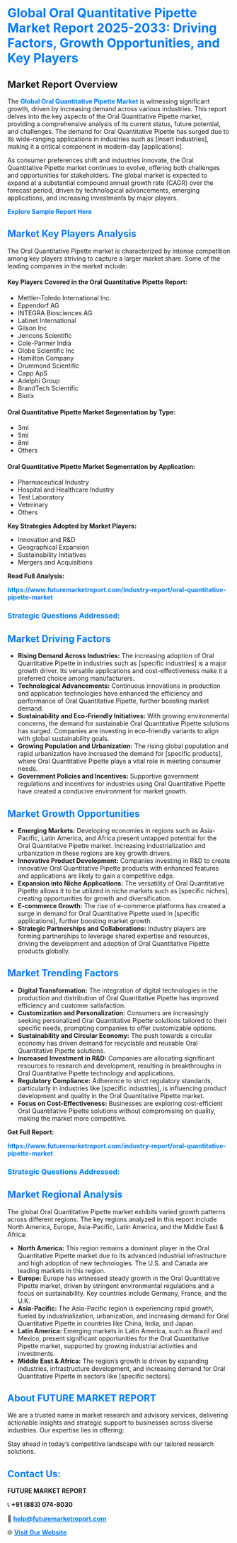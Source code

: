 <h1 style="color: #007BFF;">Global Oral Quantitative Pipette Market Report 2025-2033: Driving Factors, Growth Opportunities, and Key Players</h1>

<section id="overview">
<h2>Market Report Overview</h2>
<p>The <a href="https://www.futuremarketreport.com/industry-report/oral-quantitative-pipette-market" style="color: #007BFF; text-decoration: none;"><strong>Global Oral Quantitative Pipette Market</strong></a> is witnessing significant growth, driven by increasing demand across various industries. This report delves into the key aspects of the Oral Quantitative Pipette market, providing a comprehensive analysis of its current status, future potential, and challenges. The demand for Oral Quantitative Pipette has surged due to its wide-ranging applications in industries such as [insert industries], making it a critical component in modern-day [applications].</p>
<p>As consumer preferences shift and industries innovate, the Oral Quantitative Pipette market continues to evolve, offering both challenges and opportunities for stakeholders. The global market is expected to expand at a substantial compound annual growth rate (CAGR) over the forecast period, driven by technological advancements, emerging applications, and increasing investments by major players.</p>
</section>

<section id="overview">
<p><a href="https://www.futuremarketreport.com/request-sample/reportId=78097" style="color: #007BFF; text-decoration: none;"><strong>Explore Sample Report Here</strong></a></p>
</section>

<section id="key-players">
<h2 style="color: #007BFF;">Market Key Players Analysis</h2>
<p>The Oral Quantitative Pipette market is characterized by intense competition among key players striving to capture a larger market share. Some of the leading companies in the market include:</p>
<h4>Key Players Covered in the Oral Quantitative Pipette Report:</h4>
<ul><li>Mettler-Toledo International Inc.</li><li>Eppendorf AG</li><li>INTEGRA Biosciences AG</li><li>Labnet International</li><li>Gilson Inc</li><li>Jencons Scientific</li><li>Cole-Parmer India</li><li>Globe Scientific Inc</li><li>Hamilton Company</li><li>Drummond Scientific</li><li>Capp ApS</li><li>Adelphi Group</li><li>BrandTech Scientific</li><li>Biotix</li></ul>
<h4>Oral Quantitative Pipette Market Segmentation by Type:</h4>
<ul><li>3ml</li><li>5ml</li><li>8ml</li><li>Others</li></ul>

<h4>Oral Quantitative Pipette Market Segmentation by Application:</h4>
<ul><li>Pharmaceutical Industry</li><li>Hospital and Healthcare Industry</li><li>Test Laboratory</li><li>Veterinary</li><li>Others</li></ul>
<p><strong>Key Strategies Adopted by Market Players:</strong></p>
<ul>
<li>Innovation and R&D</li>
<li>Geographical Expansion</li>
<li>Sustainability Initiatives</li>
<li>Mergers and Acquisitions</li>
</ul>
</section>

<section>
<p><strong>Read Full Analysis: </strong></p><a href="https://www.futuremarketreport.com/industry-report/oral-quantitative-pipette-market" style="color: #007BFF; text-decoration: none;"><strong>https://www.futuremarketreport.com/industry-report/oral-quantitative-pipette-market</strong></a>
<h3 style="color: #007BFF;">Strategic Questions Addressed:</h3>
</section>

<section id="driving-factors">
<h2 style="color: #007BFF;">Market Driving Factors</h2>
<ul>
<li><strong>Rising Demand Across Industries:</strong> The increasing adoption of Oral Quantitative Pipette in industries such as [specific industries] is a major growth driver. Its versatile applications and cost-effectiveness make it a preferred choice among manufacturers.</li>
<li><strong>Technological Advancements:</strong> Continuous innovations in production and application technologies have enhanced the efficiency and performance of Oral Quantitative Pipette, further boosting market demand.</li>
<li><strong>Sustainability and Eco-Friendly Initiatives:</strong> With growing environmental concerns, the demand for sustainable Oral Quantitative Pipette solutions has surged. Companies are investing in eco-friendly variants to align with global sustainability goals.</li>
<li><strong>Growing Population and Urbanization:</strong> The rising global population and rapid urbanization have increased the demand for [specific products], where Oral Quantitative Pipette plays a vital role in meeting consumer needs.</li>
<li><strong>Government Policies and Incentives:</strong> Supportive government regulations and incentives for industries using Oral Quantitative Pipette have created a conducive environment for market growth.</li>
</ul>
</section>

<section id="growth-opportunities">
<h2 style="color: #007BFF;">Market Growth Opportunities</h2>
<ul>
<li><strong>Emerging Markets:</strong> Developing economies in regions such as Asia-Pacific, Latin America, and Africa present untapped potential for the Oral Quantitative Pipette market. Increasing industrialization and urbanization in these regions are key growth drivers.</li>
<li><strong>Innovative Product Development:</strong> Companies investing in R&D to create innovative Oral Quantitative Pipette products with enhanced features and applications are likely to gain a competitive edge.</li>
<li><strong>Expansion into Niche Applications:</strong> The versatility of Oral Quantitative Pipette allows it to be utilized in niche markets such as [specific niches], creating opportunities for growth and diversification.</li>
<li><strong>E-commerce Growth:</strong> The rise of e-commerce platforms has created a surge in demand for Oral Quantitative Pipette used in [specific applications], further boosting market growth.</li>
<li><strong>Strategic Partnerships and Collaborations:</strong> Industry players are forming partnerships to leverage shared expertise and resources, driving the development and adoption of Oral Quantitative Pipette products globally.</li>
</ul>
</section>

<section id="trending-factors">
<h2 style="color: #007BFF;">Market Trending Factors</h2>
<ul>
<li><strong>Digital Transformation:</strong> The integration of digital technologies in the production and distribution of Oral Quantitative Pipette has improved efficiency and customer satisfaction.</li>
<li><strong>Customization and Personalization:</strong> Consumers are increasingly seeking personalized Oral Quantitative Pipette solutions tailored to their specific needs, prompting companies to offer customizable options.</li>
<li><strong>Sustainability and Circular Economy:</strong> The push towards a circular economy has driven demand for recyclable and reusable Oral Quantitative Pipette solutions.</li>
<li><strong>Increased Investment in R&D:</strong> Companies are allocating significant resources to research and development, resulting in breakthroughs in Oral Quantitative Pipette technology and applications.</li>
<li><strong>Regulatory Compliance:</strong> Adherence to strict regulatory standards, particularly in industries like [specific industries], is influencing product development and quality in the Oral Quantitative Pipette market.</li>
<li><strong>Focus on Cost-Effectiveness:</strong> Businesses are exploring cost-efficient Oral Quantitative Pipette solutions without compromising on quality, making the market more competitive.</li>
</ul>
</section>

<section>
<p><strong>Get Full Report: </strong></p><a href="https://www.futuremarketreport.com/industry-report/oral-quantitative-pipette-market" style="color: #007BFF; text-decoration: none;"><strong>https://www.futuremarketreport.com/industry-report/oral-quantitative-pipette-market</strong></a>
<h3 style="color: #007BFF;">Strategic Questions Addressed:</h3>
</section>


<section id="regional-analysis">
<h2 style="color: #007BFF;">Market Regional Analysis</h2>
<p>The global Oral Quantitative Pipette market exhibits varied growth patterns across different regions. The key regions analyzed in this report include North America, Europe, Asia-Pacific, Latin America, and the Middle East & Africa:</p>
<ul>
<li><strong>North America:</strong> This region remains a dominant player in the Oral Quantitative Pipette market due to its advanced industrial infrastructure and high adoption of new technologies. The U.S. and Canada are leading markets in this region.</li>
<li><strong>Europe:</strong> Europe has witnessed steady growth in the Oral Quantitative Pipette market, driven by stringent environmental regulations and a focus on sustainability. Key countries include Germany, France, and the U.K.</li>
<li><strong>Asia-Pacific:</strong> The Asia-Pacific region is experiencing rapid growth, fueled by industrialization, urbanization, and increasing demand for Oral Quantitative Pipette in countries like China, India, and Japan.</li>
<li><strong>Latin America:</strong> Emerging markets in Latin America, such as Brazil and Mexico, present significant opportunities for the Oral Quantitative Pipette market, supported by growing industrial activities and investments.</li>
<li><strong>Middle East & Africa:</strong> The region’s growth is driven by expanding industries, infrastructure development, and increasing demand for Oral Quantitative Pipette in sectors like [specific sectors].</li>
</ul>
</section>

<footer>
<h2 style="color: #007BFF;">About FUTURE MARKET REPORT</h2>
<p>We are a trusted name in market research and advisory services, delivering actionable insights and strategic support to businesses across diverse industries. Our expertise lies in offering:</p>

<p>Stay ahead in today’s competitive landscape with our tailored research solutions.</p>

<h2 style="color: #007BFF;">Contact Us:</h2>
<p><strong>FUTURE MARKET REPORT</strong></p>
<p>📞 <strong>+91 (883) 074-8030</strong></p>
<p>📧 <strong><a href="mailto:help@futuremarketreport.com" style="color: #007BFF;">help@futuremarketreport.com</a></strong></p>
<p>🌐 <strong><a href="https://www.futuremarketreport.com/" style="color: #007BFF;">Visit Our Website</a></strong></p>
</footer>